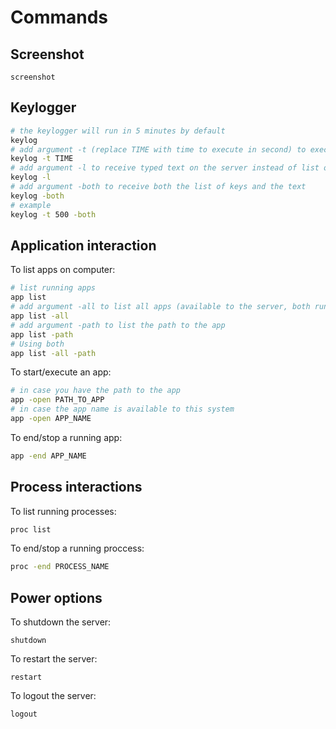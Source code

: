 # Commands

## Screenshot
```
screenshot
```

## Keylogger
```bash
# the keylogger will run in 5 minutes by default
keylog
# add argument -t (replace TIME with time to execute in second) to execute for custom time:
keylog -t TIME
# add argument -l to receive typed text on the server instead of list of keys
keylog -l
# add argument -both to receive both the list of keys and the text
keylog -both
# example
keylog -t 500 -both
```

## Application interaction
To list apps on computer:
```bash
# list running apps
app list
# add argument -all to list all apps (available to the server, both running and not running)
app list -all
# add argument -path to list the path to the app
app list -path
# Using both
app list -all -path
```

To start/execute an app:
```bash
# in case you have the path to the app
app -open PATH_TO_APP
# in case the app name is available to this system
app -open APP_NAME
```

To end/stop a running app:
```bash
app -end APP_NAME
```

## Process interactions
To list running processes:
```bash
proc list
```
To end/stop a running proccess:
```bash
proc -end PROCESS_NAME
```

## Power options
To shutdown the server:
```
shutdown
```

To restart the server:
```
restart
```

To logout the server:
```
logout
```